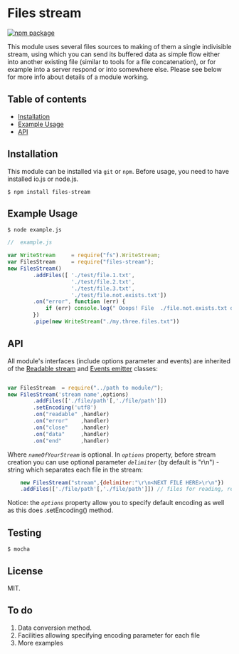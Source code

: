 # Files stream

[![npm package](https://nodei.co/npm/files-stream.png?downloads=true&downloadRank=true&stars=true)](https://nodei.co/npm/files-stream/)

This module uses several files sources to making of them a single indivisible stream,
using which you can send its buffered data as simple flow either into another existing
file (similar to tools for a file concatenation), or for example into a server respond
or into somewhere else. Please see below for more info about details of a module working.

## Table of contents

- [Installation](#Installation)
- [Example Usage](#Example-Usage)
- [API](#API)

## Installation

This module can be installed via `git` or `npm`.
Before usage, you need to have installed io.js or node.js.

```
$ npm install files-stream
```

## Example Usage

```
$ node example.js
```

```javascript
//  example.js

var WriteStream     = require("fs").WriteStream;
var FilesStream     = require("files-stream");
new FilesStream()
        .addFiles([ './test/file.1.txt',
                    './test/file.2.txt',
                    './test/file.3.txt',
                    './test/file.not.exists.txt'])
        .on("error", function (err) {
            if (err) console.log(" Ooops! File  ./file.not.exists.txt don't exists:\r\n",err.message);
        })
        .pipe(new WriteStream("./my.three.files.txt"))

```

## API
All module's interfaces (include options parameter and events) are inherited
of the [Readable stream](https://iojs.org/api/stream.html#stream_class_stream_readable)
and [Events emitter](https://iojs.org/api/events.html) classes:

```javascript

var FilesStream  = require("../path to module/");
new FilesStream('stream name',options)
        .addFiles(['./file/path'[,'./file/path']])
        .setEncoding('utf8')
        .on("readable" ,handler)
        .on("error"    ,handler)
        .on("close"    ,handler)
        .on("data"     ,handler)
        .on("end"      ,handler)

```

Where *`nameOfYourStream`* is optional.
In *`options`* property, before stream creation you can
use optional parameter *`delimiter`* (by default is "r\n\") - string which separates each file in the stream:
```javascript
	new FilesStream("stream",{delimiter:"\r\n<NEXT FILE HERE>\r\n"})
	.addFiles(['./file/path'[,'./file/path']]) // files for reading, returns itself

```

Notice: the *`options`* property allow you to specify default encoding as well as this does .setEncoding() method.

## Testing
`$ mocha`

## License
MIT.

## To do
1) Data conversion method.
2) Facilities allowing specifying encoding parameter for each file
3) More examples